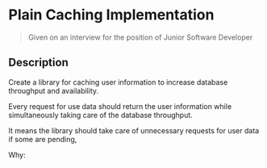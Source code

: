 # Plain Caching Implementation

> Given on an interview for the position of Junior Software Developer

Description
-

Create a library for caching user information to increase database throughput and availability.

Every request for use data should return the user information while simultaneously taking care of the database throughput.

It means the library should take care of unnecessary requests for user data if some are pending,

Why:

